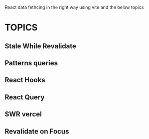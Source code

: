 React data fethcing in the right way using vite and the below topics

# TOPICS

## Stale While Revalidate
## Patterns queries
## React Hooks
## React Query
## SWR vercel
## Revalidate on Focus
